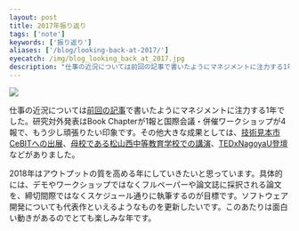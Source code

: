 ```yaml
---
layout: post
title: 2017年振り返り
tags: ['note']
keywords: ['振り返り']
aliases: ['/blog/looking-back-at-2017/']
eyecatch: /img/blog_looking_back_at_2017.jpg
description: "仕事の近況については前回の記事で書いたようにマネジメントに注力する1年でした。研究対外発表はBook Chapterが1報と国際会議・併催ワークショップが4報で、もう少し頑張りたい印象です。その他大きな成果としては、技術見本市CeBITでのデモ展示、母校である松山西中等教育学校での講演、TEDxNagoyaU登壇などがありました。"
---
```


<img src="/img/blog_looking_back_at_2017.jpg" class="image-on-frame image-fade">

仕事の近況については[前回の記事](/jp/posts/dfki3/)で書いたようにマネジメントに注力する1年でした。研究対外発表はBook Chapterが1報と国際会議・併催ワークショップが4報で、もう少し頑張りたい印象です。その他大きな成果としては、[技術見本市CeBITへの出展](https://www.dfki.de/web/presse/pressemitteilung/2017/HyperMind)、[母校である松山西中等教育学校での講演](https://www.youtube.com/watch?v=cMurBm1myhM)、[TEDxNagoyaU登壇](https://www.youtube.com/watch?v=4Kuqil3lOIk)などがありました。

2018年はアウトプットの質を高める年にしていきたいと思っています。具体的には、デモやワークショップではなくフルペーパーや論文誌に採択される論文を、締切間際ではなくスケジュール通りに執筆するのが目標です。ソフトウェア開発についても代表作といえるようなものを更新したいです。このあたりは面白い動きがあるのでとても楽しみな年です。